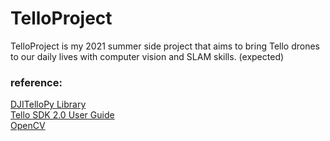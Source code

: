 # TelloProject
TelloProject is my 2021 summer side project that aims to bring Tello drones to our daily lives with computer vision and SLAM skills. (expected)
### reference:
[DJITelloPy Library](https://github.com/damiafuentes/DJITelloPy)  
[Tello SDK 2.0 User Guide](https://dl-cdn.ryzerobotics.com/downloads/Tello/Tello%20SDK%202.0%20User%20Guide.pdf)  
[OpenCV](https://opencv.org/)